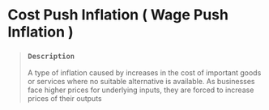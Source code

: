 # Cost Push Inflation ( Wage Push Inflation )

> ### `Description`
>
> A type of inflation caused by increases in the cost of important goods or services where no suitable alternative is available. As businesses face higher prices for underlying inputs, they are forced to increase prices of their outputs
